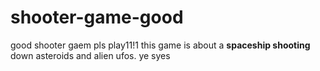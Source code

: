# shooter-game-good
good shooter gaem pls play11!1
this game is about a **spaceship shooting** down asteroids and alien ufos.
ye syes
